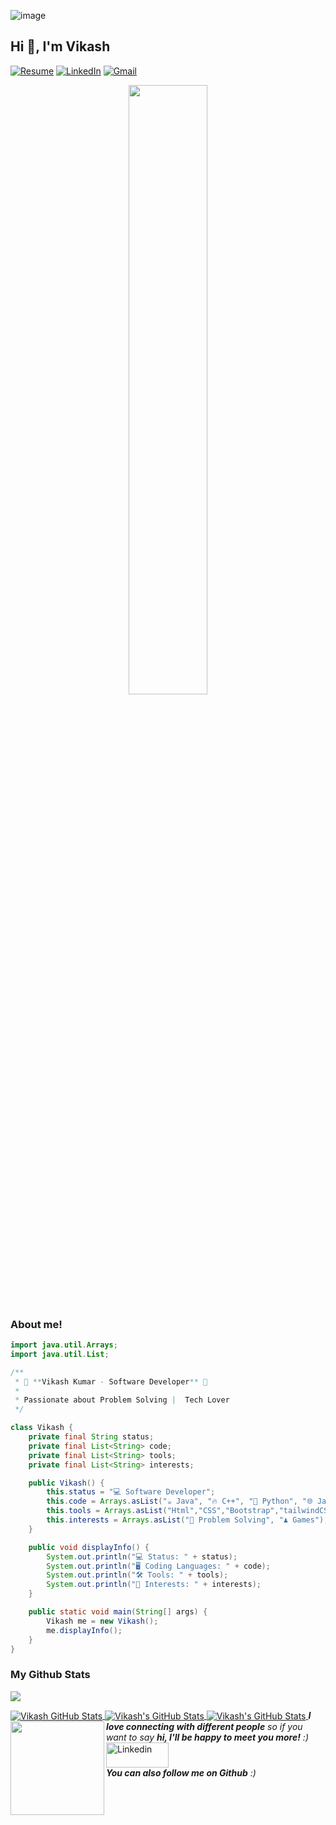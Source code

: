 ![image](https://user-images.githubusercontent.com/56738141/186486128-a67ee896-647f-4a1e-902d-30961b2b5c21.png)

## Hi 👋, I'm Vikash

[![Resume](https://img.shields.io/badge/Resume-290?style=for-the-badge&logo=Resume&logoColor=white)](https://drive.google.com/file/d/1vJfY_RyZxk3MnNyvUB7B-nkf20_srfU9/view?usp=sharing)
[![LinkedIn](https://img.shields.io/badge/LinkedIn-412?style=for-the-badge&logo=linkedin&logoColor=white)](https://www.linkedin.com/in/vikash-kumar-b1a0231a2/)
[![Gmail](https://img.shields.io/badge/Gmail-322?style=for-the-badge&logo=gmail&logoColor=white)](mailto:vikuvikash03@gmail.com)

<p align="center"><img align="center" src="https://media.giphy.com/media/JKo6P5QyuFkuhLlfVq/giphy.gif" width="50%"></p>



### About me!
```java
import java.util.Arrays;
import java.util.List;

/**
 * 🚀 **Vikash Kumar - Software Developer** 🚀
 * 
 * Passionate about Problem Solving |  Tech Lover
 */

class Vikash {
    private final String status;
    private final List<String> code;
    private final List<String> tools;
    private final List<String> interests;

    public Vikash() {
        this.status = "💻 Software Developer";
        this.code = Arrays.asList("☕ Java", "🔥 C++", "🐍 Python", "🌐 JavaScript", "🛢 MySQL");
        this.tools = Arrays.asList("Html","CSS","Bootstrap","tailwindCSS", "⚛ React", "🌿 Node.js", "🎛 Redux", "🚀 Express.js", "📦 MongoDB");
        this.interests = Arrays.asList("🧠 Problem Solving", "♟ Games");
    }

    public void displayInfo() {
        System.out.println("💻 Status: " + status);
        System.out.println("🖥️ Coding Languages: " + code);
        System.out.println("🛠 Tools: " + tools);
        System.out.println("🎯 Interests: " + interests);
    }

    public static void main(String[] args) {
        Vikash me = new Vikash();
        me.displayInfo();
    }
}


```
 
### My Github Stats

![](https://komarev.com/ghpvc/?username=vikash032002&color=blueviolet)



<a href="https://github.com/vikash032002/vikash032002">
  <img align="center" src="https://github-readme-stats.vercel.app/api/top-langs/?username=vikash032002&&show_icons=true&theme=gotham" alt="Vikash GitHub Stats" />
</a>
<a href="https://github.com/vikash032002/vikash032002">
    <img align="center" src="http://github-profile-summary-cards.vercel.app/api/cards/stats?username=vikash032002&theme=gotham" alt="Vikash's GitHub Stats">
</a>
<a href="https://github.com/vikash032002/vikash032002">
    <img align="center" src="https://github-readme-streak-stats.herokuapp.com/?user=vikash032002&show_icons=true&theme=gotham" alt="Vikash's GitHub Stats">
</a>
<img align='left' src="https://media.giphy.com/media/LnQjpWaON8nhr21vNW/giphy.gif" width="150"><em><b>I love connecting with different people</b> so if you want to say <b>hi, I'll be happy to meet you more!</b> :)</em>
<br/>
<a href="https://www.linkedin.com/in/vikash-kumar-b1a0231a2/" title="linkedin"><img src="https://github.com/get-icon/geticon/raw/master/icons/linkedin.svg" alt="Linkedin" width="100px" height="40px"></a>
<br/>
<em><b>You can also follow me on Github</b> :)</em>
